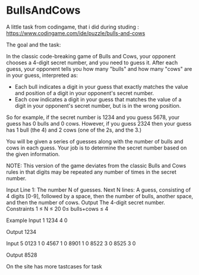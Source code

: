 # BullsAndCows

A little task from codingame, that i did during studing :   https://www.codingame.com/ide/puzzle/bulls-and-cows

The goal and the task:


In the classic code-breaking game of Bulls and Cows, your opponent chooses a 4-digit secret number, and you need to guess it.
After each guess, your opponent tells you how many "bulls" and how many "cows" are in your guess, interpreted as:
- Each bull indicates a digit in your guess that exactly matches the value and position of a digit in your opponent's secret number.
- Each cow indicates a digit in your guess that matches the value of a digit in your opponent's secret number, but is in the wrong position.

So for example, if the secret number is 1234 and you guess 5678, your guess has 0 bulls and 0 cows. However, if you guess 2324 then your 
guess has 1 bull (the 4) and 2 cows (one of the 2s, and the 3.)

You will be given a series of guesses along with the number of bulls and cows in each guess. Your job is to determine the secret number based on the given information.

NOTE: This version of the game deviates from the classic Bulls and Cows rules in that digits may be repeated any number of times in the secret number.

Input
Line 1: The number N of guesses.
Next N lines: A guess, consisting of 4 digits [0-9], followed by a space, then the number of bulls, another space, and then the number of cows.
Output
The 4-digit secret number.
Constraints
1 ≤ N ≤ 20
0≤ bulls+cows ≤ 4

Example
Input
1
1234 4 0

Output
1234

Input
5
0123 1 0
4567 1 0
8901 1 0
8522 3 0
8525 3 0

Output
8528

On the site has more tastcases for task
